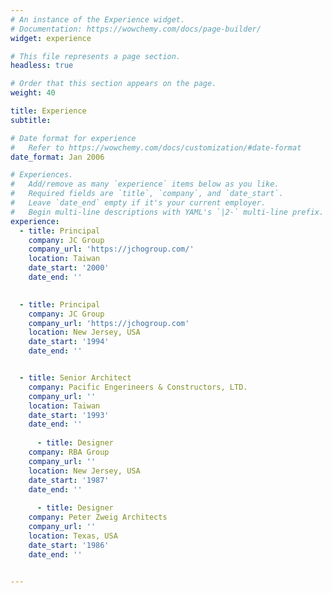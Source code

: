 ```yaml
---
# An instance of the Experience widget.
# Documentation: https://wowchemy.com/docs/page-builder/
widget: experience

# This file represents a page section.
headless: true

# Order that this section appears on the page.
weight: 40

title: Experience
subtitle:

# Date format for experience
#   Refer to https://wowchemy.com/docs/customization/#date-format
date_format: Jan 2006

# Experiences.
#   Add/remove as many `experience` items below as you like.
#   Required fields are `title`, `company`, and `date_start`.
#   Leave `date_end` empty if it's your current employer.
#   Begin multi-line descriptions with YAML's `|2-` multi-line prefix.
experience:
  - title: Principal
    company: JC Group
    company_url: 'https://jchogroup.com/'
    location: Taiwan
    date_start: '2000'
    date_end: ''

        
  - title: Principal
    company: JC Group
    company_url: 'https://jchogroup.com'
    location: New Jersey, USA
    date_start: '1994'
    date_end: ''


  - title: Senior Architect
    company: Pacific Engerineers & Constructors, LTD.
    company_url: ''
    location: Taiwan
    date_start: '1993'
    date_end: ''
    
      - title: Designer
    company: RBA Group
    company_url: ''
    location: New Jersey, USA
    date_start: '1987'
    date_end: ''
    
      - title: Designer
    company: Peter Zweig Architects
    company_url: ''
    location: Texas, USA
    date_start: '1986'
    date_end: ''
    

---
```

